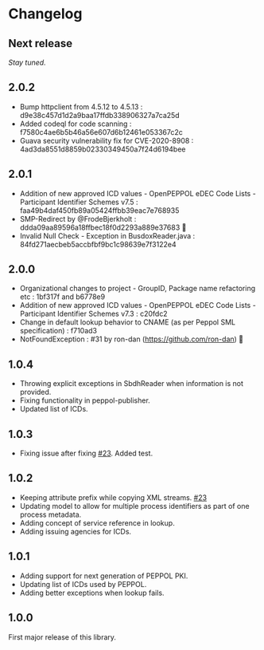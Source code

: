 # Changelog

## Next release

_Stay tuned._

## 2.0.2
* Bump httpclient from 4.5.12 to 4.5.13 : d9e38c457d1d2a9baa17ffdb338906327a7ca25d
* Added codeql for code scanning  : f7580c4ae6b5b46a56e607d6b12461e053367c2c
* Guava security vulnerability fix for CVE-2020-8908 : 4ad3da8551d8859b02330349450a7f24d6194bee

## 2.0.1
* Addition of new approved ICD values - OpenPEPPOL eDEC Code Lists - Participant Identifier Schemes v7.5 : faa49b4daf450fb89a05424ffbb39eac7e768935 
* SMP-Redirect by @FrodeBjerkholt : ddda09aa89596a18ffbec18f0d2293a889e37683  👏
* Invalid Null Check - Exception in BusdoxReader.java  : 84fd271aecbeb5accbfbf9bc1c98639e7f3122e4

## 2.0.0
* Organizational changes to project - GroupID, Package name refactoring etc : 1bf317f and b6778e9
* Addition of new approved ICD values - OpenPEPPOL eDEC Code Lists - Participant Identifier Schemes v7.3 : c20fdc2
* Change in default lookup behavior to CNAME (as per Peppol SML specification) : f710ad3
* NotFoundException :  #31 by ron-dan (https://github.com/ron-dan)  👏

## 1.0.4

* Throwing explicit exceptions in SbdhReader when information is not provided.
* Fixing functionality in peppol-publisher.
* Updated list of ICDs.


## 1.0.3

* Fixing issue after fixing [#23](https://github.com/difi/vefa-peppol/issues/23). Added test.


## 1.0.2

* Keeping attribute prefix while copying XML streams. [#23](https://github.com/difi/vefa-peppol/issues/23)
* Updating model to allow for multiple process identifiers as part of one process metadata.
* Adding concept of service reference in lookup.
* Adding issuing agencies for ICDs.


## 1.0.1

* Adding support for next generation of PEPPOL PKI.
* Updating list of ICDs used by PEPPOL.
* Adding better exceptions when lookup fails.


## 1.0.0

First major release of this library.
